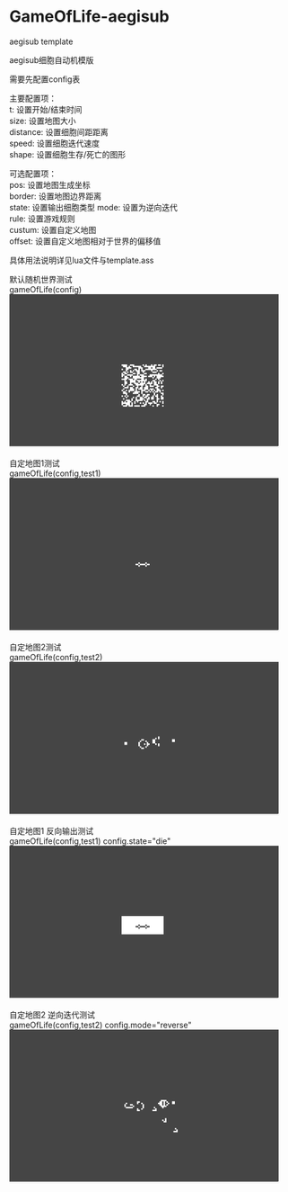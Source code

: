 # GameOfLife-aegisub
aegisub template

aegisub细胞自动机模版

需要先配置config表

主要配置项：  
    t: 设置开始/结束时间  
    size: 设置地图大小  
    distance: 设置细胞间距距离  
    speed: 设置细胞迭代速度  
    shape: 设置细胞生存/死亡的图形  

可选配置项：  
    pos: 设置地图生成坐标  
    border: 设置地图边界距离  
    state: 设置输出细胞类型 
    mode: 设置为逆向迭代  
    rule: 设置游戏规则  
    custum: 设置自定义地图  
    offset: 设置自定义地图相对于世界的偏移值  

具体用法说明详见lua文件与template.ass

默认随机世界测试  
gameOfLife(config)  
![默认随机世界](https://github.com/haiyang830/GameOfLife-aegisub/blob/master/gif/test%20random%20world.gif)

自定地图1测试  
gameOfLife(config,test1)  
![自定地图1测试](https://github.com/haiyang830/GameOfLife-aegisub/blob/master/gif/test1.gif)

自定地图2测试  
gameOfLife(config,test2)  
![自定地图2测试](https://github.com/haiyang830/GameOfLife-aegisub/blob/master/gif/test2.gif)

自定地图1 反向输出测试  
gameOfLife(config,test1) config.state="die"  
![自定地图1 反向输出测试](https://github.com/haiyang830/GameOfLife-aegisub/blob/master/gif/world-test1%20state-die.gif)

自定地图2 逆向迭代测试  
gameOfLife(config,test2) config.mode="reverse"  
![自定地图2 逆向迭代测试](https://github.com/haiyang830/GameOfLife-aegisub/blob/master/gif/world-test2%20mode-reverse.gif)
